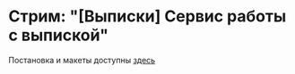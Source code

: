 # Стрим: "[Выписки] Сервис работы с выпиской"

Постановка и макеты доступны [здесь](https://confluence.gboteam.ru/pages/viewpage.action?pageId=34448275)


